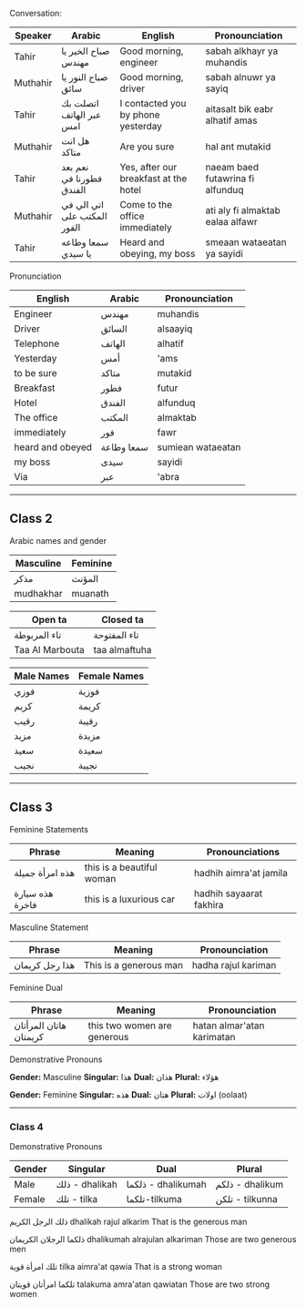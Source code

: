 Conversation:

Speaker | Arabic | English | Pronounciation 
--- | --- | --- | ---
Tahir | صباح الخير يا مهندس |Good morning, engineer | sabah alkhayr ya muhandis
Muthahir | صباح النور يا سائق | Good morning, driver | sabah alnuwr ya sayiq
Tahir | اتصلت بك عبر الهاتف امس | I contacted you by phone yesterday | aitasalt bik eabr alhatif amas
Muthahir | هل انت متاكد | Are you sure | hal ant mutakid
Tahir | نعم بعد فطورنا في الفندق | Yes, after our breakfast at the hotel | naeam baed futawrina fi alfunduq
Muthahir | اتي الي في المكتب على الفور | Come to the office immediately | ati aly fi almaktab ealaa alfawr
Tahir | سمعا وطاعه يا سيدي | Heard and obeying, my boss | smeaan wataeatan ya sayidi

Pronunciation 

English | Arabic | Pronounciation
--- | --- | ---
Engineer | مهندس | muhandis
Driver | السائق | alsaayiq
Telephone | الهاتف | alhatif
Yesterday | أمس | 'ams
to be sure | متاكد | mutakid
Breakfast | فطور | futur
Hotel | الفندق | alfunduq
The office | المكتب| almaktab
immediately | فور | fawr
heard and obeyed | سمعا وطاعة |sumiean wataeatan
my boss | سيدى | sayidi
Via | عبر| 'abra

---
## Class 2
Arabic names and gender

Masculine | Feminine
---|---
مذكر | المؤنث
mudhakhar | muanath


Open ta | Closed ta
--- | ---
تاء المربوطة| تاء المفتوحة
Taa Al Marbouta | taa almaftuha


Male Names | Female Names
---|---
فوزي| فوزية
كريم | كريمة
رقيب | رقيبة
مزيد | مزيدة
سعيد | سعيدة
نجيب | نجيبة

---
## Class 3

Feminine Statements

Phrase | Meaning | Pronounciations
---|---|---
هذه امرأة جميلة | this is a beautiful woman | hadhih aimra'at jamila
هذه سيارة فاخرة | this is a luxurious car | hadhih sayaarat fakhira

Masculine Statement

Phrase | Meaning | Pronounciation
---|---|---
هذا رجل كريمان | This is a generous man | hadha rajul kariman

Feminine Dual 

Phrase | Meaning | Pronounciation
---|---|---
هاتان المرأتان كريمتان | this two women are generous |hatan almar'atan karimatan


Demonstrative Pronouns

**Gender:** Masculine
**Singular:** هذا
**Dual:** هذان
**Plural:** هؤلاء 

**Gender:** Feminine
**Singular:** هذه
**Dual:** هتان
**Plural:** اولات (oolaat)


---
### Class 4
Demonstrative Pronouns

Gender | Singular | Dual | Plural
--- | --- | --- | ---
Male | ذلك - dhalikah|     ذلكما - dhalikumah | ذلكم - dhalikum
Female | تلك - tilka| تلكما-tilkuma | تلكن - tilkunna

ذلك  الرجل الكريم
dhalikah rajul alkarim
That is the generous man

ذلكما الرجلان الكريمان
dhalikumah alrajulan alkariman
Those are two generous men

تلك امرأة قوية
tilka aimra'at qawia
That is a strong woman

تلكما امرأتان قويتان
talakuma amra'atan qawiatan
Those are two strong women